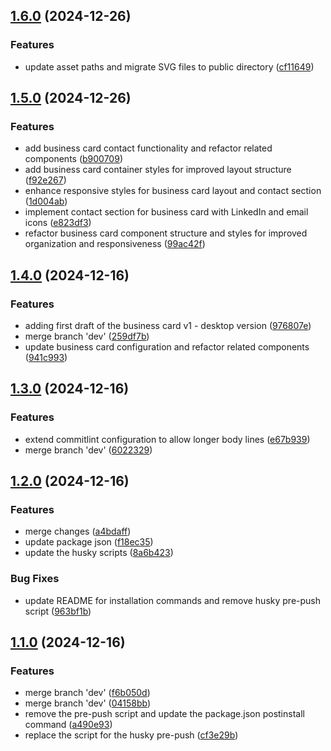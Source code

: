 ## [1.6.0](https://github.com/MSpiechowicz/business-card-style-website/compare/v1.5.0...v1.6.0) (2024-12-26)

### Features

* update asset paths and migrate SVG files to public directory ([cf11649](https://github.com/MSpiechowicz/business-card-style-website/commit/cf11649387f28d0257b57600d0dbfc3997bcba56))

## [1.5.0](https://github.com/MSpiechowicz/business-card-style-website/compare/v1.4.0...v1.5.0) (2024-12-26)

### Features

* add business card contact functionality and refactor related components ([b900709](https://github.com/MSpiechowicz/business-card-style-website/commit/b9007099da4e813c37c675af02bea9d2bfea8d3c))
* add business card container styles for improved layout structure ([f92e267](https://github.com/MSpiechowicz/business-card-style-website/commit/f92e26700cb329155cc384f13b5edcf0195515b3))
* enhance responsive styles for business card layout and contact section ([1d004ab](https://github.com/MSpiechowicz/business-card-style-website/commit/1d004ab5c6e6a52943668c9db544fed776096410))
* implement contact section for business card with LinkedIn and email icons ([e823df3](https://github.com/MSpiechowicz/business-card-style-website/commit/e823df39036931829a88e24b5d1f22dcb48acdf8))
* refactor business card component structure and styles for improved organization and responsiveness ([99ac42f](https://github.com/MSpiechowicz/business-card-style-website/commit/99ac42f43e1a382a7b048f3f1b5ff03756609ba4))

## [1.4.0](https://github.com/MSpiechowicz/business-card-style-website/compare/v1.3.0...v1.4.0) (2024-12-16)

### Features

* adding first draft of the business card v1 - desktop version ([976807e](https://github.com/MSpiechowicz/business-card-style-website/commit/976807eb8d2d66bdf40c881b2dd3229b3dce46e4))
* merge branch 'dev' ([259df7b](https://github.com/MSpiechowicz/business-card-style-website/commit/259df7b4f103faf062d58ae4d966451513683e1d))
* update business card configuration and refactor related components ([941c993](https://github.com/MSpiechowicz/business-card-style-website/commit/941c99369ebae30c9f4fd697f78f22bbd5709e20))

## [1.3.0](https://github.com/MSpiechowicz/business-card-style-website/compare/v1.2.0...v1.3.0) (2024-12-16)

### Features

* extend commitlint configuration to allow longer body lines ([e67b939](https://github.com/MSpiechowicz/business-card-style-website/commit/e67b9390cf4936e571948049428b9c2eb7d0bde0))
* merge branch 'dev' ([6022329](https://github.com/MSpiechowicz/business-card-style-website/commit/6022329112e6d282613d9b0181fbe86187b25175))

## [1.2.0](https://github.com/MSpiechowicz/business-card-style-website/compare/v1.1.0...v1.2.0) (2024-12-16)

### Features

* merge changes ([a4bdaff](https://github.com/MSpiechowicz/business-card-style-website/commit/a4bdaff062e753c75523be44e5560e914fe2fa33))
* update package json ([f18ec35](https://github.com/MSpiechowicz/business-card-style-website/commit/f18ec355e201fdf90cba697bced156c9269956d3))
* update the husky scripts ([8a6b423](https://github.com/MSpiechowicz/business-card-style-website/commit/8a6b423d33e43a686b647d896044b953bd50d1da))

### Bug Fixes

* update README for installation commands and remove husky pre-push script ([963bf1b](https://github.com/MSpiechowicz/business-card-style-website/commit/963bf1b57765cc9a736a89302d69e95d4ed3e259))

## [1.1.0](https://github.com/MSpiechowicz/business-card-style-website/compare/v1.0.0...v1.1.0) (2024-12-16)

### Features

* merge branch 'dev' ([f6b050d](https://github.com/MSpiechowicz/business-card-style-website/commit/f6b050d48fb3cf41fa5017f6200f7452ba98a017))
* merge branch 'dev' ([04158bb](https://github.com/MSpiechowicz/business-card-style-website/commit/04158bb0df7a554f70a01e9f4f5a80f42c0b1120))
* remove the pre-push script and update the package.json postinstall command ([a490e93](https://github.com/MSpiechowicz/business-card-style-website/commit/a490e93ac9622cd03717294126a15faacd034097))
* replace the script for the husky pre-push ([cf3e29b](https://github.com/MSpiechowicz/business-card-style-website/commit/cf3e29b8d71495af3d0e1b719140e37f3489b80b))
